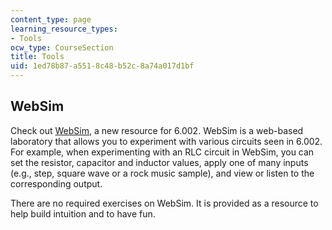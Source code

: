 ```yaml
---
content_type: page
learning_resource_types:
- Tools
ocw_type: CourseSection
title: Tools
uid: 1ed78b87-a551-8c48-b52c-8a74a017d1bf
---
```


WebSim
------

Check out [WebSim](http://euryale.csail.mit.edu/websim), a new resource for 6.002. WebSim is a web-based laboratory that allows you to experiment with various circuits seen in 6.002. For example, when experimenting with an RLC circuit in WebSim, you can set the resistor, capacitor and inductor values, apply one of many inputs (e.g., step, square wave or a rock music sample), and view or listen to the corresponding output.

There are no required exercises on WebSim. It is provided as a resource to help build intuition and to have fun.